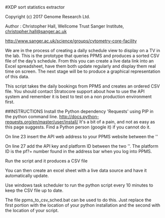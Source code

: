 #XDP sort statistics extractor
 
Copyright (c) 2017 Genome Research Ltd.

Author : Christopher Hall, Wellcome Trust Sanger Institute, christopher.hall@sanger.ac.uk

http://www.sanger.ac.uk/science/groups/cytometry-core-facility

We are in the process of creating a dally schedule view to display on a TV in the lab.  This is the prototype that queries PPMS and produces a sorted CSV file of the day’s schedule.  From this you can create a live data link into an Excel spreadsheet, have them both update regularly and display them real time on screen.  The next stage will be to produce a graphical representation of this data.

This script takes the daily bookings from PPMS and creates an ordered CSV file.
You should contact Stratocore support about how to use the API system and remember it is best to test on a non production environment first.

##INSTRUCTIONS
Install the Python dependency 'Requests' using PIP in the python command line.  http://docs.python-requests.org/en/master/user/install/  It's a bit of a pain, and not as easy as this page suggests.  Find a Python person (google it) if you cannot do it.

On line 23 insert the API web address to your PPMS website between the ''

On line 27 add the API key and platform ID between the two ''.  The platform ID is the pf?= number found in the address bar when you log into PPMS.

Run the script and it produces a CSV file

You can then create an excel sheet with a live data source and have it automatically update.

Use windows task scheduler to run the python script every 10 minutes to keep the CSV file up to date.

The file ppms_to_csv_sched.bat can be used to do this.  Just replace the first portion with the location of your python installation and the second with the location of your script.

